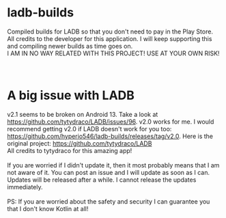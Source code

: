 # ladb-builds
Compiled builds for LADB so that you don't need to pay in the Play Store. <br>
All credits to the developer for this application. I will keep supporting this and compiling newer builds as time goes on. <br>
I AM IN NO WAY RELATED WITH THIS PROJECT! USE AT YOUR OWN RISK! <br>
<br>
<br>
# A big issue with LADB
v2.1 seems to be broken on Android 13. Take a look at https://github.com/tytydraco/LADB/issues/96. v2.0 works for me. I would recommend getting v2.0 if LADB doesn't work for you too: https://github.com/hyperio546/ladb-builds/releases/tag/v2.0.
Here is the original project: https://github.com/tytydraco/LADB <br>
All credits to tytydraco for this amazing app!
<br> <br>
If you are worried if I didn't update it, then it most probably means that I am not aware of it. You can post an issue and I will update as soon as I can. Updates will be released after a while. I cannot release the updates immediately. <br> <br>
PS: If you are worried about the safety and security I can guarantee you that I don't know Kotlin at all!
